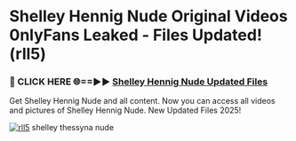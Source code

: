# Shelley Hennig Nude Original Videos 0nlyFans Leaked - Files Updated! (rll5)

<h3>🔴 CLICK HERE 🌐==►► <a href="https://tinyurl.com/4mcuefdz" rel="nofollow">Shelley Hennig Nude Updated Files</a></h3>

Get Shelley Hennig Nude and all content. Now you can access all videos and pictures of Shelley Hennig Nude. New Updated Files 2025!

[![rll5](https://i.imgur.com/StAQSOY.gif)](https://tinyurl.com/4mcuefdz)
shelley thessyna nude